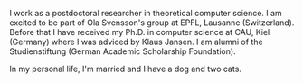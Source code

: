 I work as a postdoctoral researcher in theoretical computer science.
I am excited to be part of Ola Svensson's group at EPFL, Lausanne (Switzerland).
Before that I have received my Ph.D. in computer science at CAU, Kiel (Germany) where I was
adviced by Klaus Jansen. I am alumni of the Studienstiftung (German Academic Scholarship Foundation).

In my personal life, I'm married and I have a dog and two cats.
